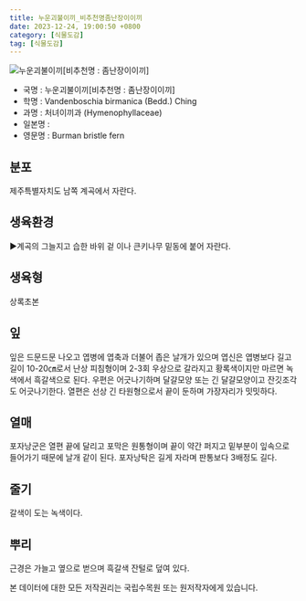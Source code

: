 ```yaml
---
title: 누운괴불이끼_비추천명좀난장이이끼
date: 2023-12-24, 19:00:50 +0800
category: [식물도감]
tag: [식물도감]
---
```




![누운괴불이끼[비추천명 : 좀난장이이끼]](http://www.nature.go.kr/fileUpload/plants/basic/Hymenophyllaceae/Crepidomanes/3046/1_th2.JPG)
- 국명 : 누운괴불이끼[비추천명 : 좀난장이이끼]
- 학명 : Vandenboschia birmanica (Bedd.) Ching
- 과명 : 처녀이끼과 (Hymenophyllaceae)
- 일본명 : 
- 영문명 : Burman bristle fern


## 분포
제주특별자치도 남쪽 계곡에서 자란다.
## 생육환경
▶계곡의 그늘지고 습한 바위 겉 이나 큰키나무 밑동에 붙어 자란다.
## 생육형
상록초본
## 잎
잎은 드문드문 나오고 엽병에 엽축과 더불어 좁은 날개가 있으며 엽신은 엽병보다 길고 길이 10-20㎝로서 난상 피침형이며 2-3회 우상으로 갈라지고 황록색이지만 마르면 녹색에서 흑갈색으로 된다. 우편은 어긋나기하며 달걀모양 또는 긴 달걀모양이고 잔깃조각도 어긋나기한다. 열편은 선상 긴 타원형으로서 끝이 둔하며 가장자리가 밋밋하다.
## 열매
포자낭군은 열편 끝에 달리고 포막은 원통형이며 끝이 약간 퍼지고 밑부분이 잎속으로 들어가기 때문에 날개 같이 된다. 포자낭탁은 길게 자라며 판통보다 3배정도 길다.
## 줄기
갈색이 도는 녹색이다.
## 뿌리
근경은 가늘고 옆으로 벋으며 흑갈색 잔털로 덮여 있다.






본 데이터에 대한 모든 저작권리는 국립수목원 또는 원저작자에게 있습니다.
